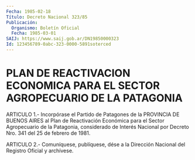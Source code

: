 ```yaml
---
Fecha: 1985-02-18
Título: Decreto Nacional 323/85
Publicación:
  Organismo: Boletín Oficial
  Fecha: 1985-03-01
SAIJ: https://www.saij.gob.ar/DN19850000323
Id: 123456789-0abc-323-0000-5891soterced
---
```

# PLAN DE REACTIVACION ECONOMICA PARA EL SECTOR AGROPECUARIO DE LA PATAGONIA

<a id="1"></a>
ARTICULO  1.-  Incorpórase  el Partido de Patagones de la PROVINCIA DE BUENOS AIRES al Plan de Reactivación  Económica  para  el Sector Agropecuario  de la Patagonia, considerado de Interés Nacional  por Decreto Nro. 341 del 25 de febrero de 1981.

<a id="2"></a>
ARTICULO  2.- Comuníquese, publíquese, dése a la Dirección Nacional del Registro Oficial y archívese.